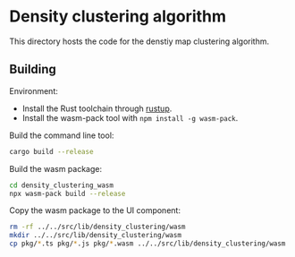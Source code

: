 # Density clustering algorithm

This directory hosts the code for the denstiy map clustering algorithm.

## Building

Environment:

- Install the Rust toolchain through [rustup](https://rustup.rs/).
- Install the wasm-pack tool with `npm install -g wasm-pack`.

Build the command line tool:

```bash
cargo build --release
```

Build the wasm package:

```bash
cd density_clustering_wasm
npx wasm-pack build --release
```

Copy the wasm package to the UI component:

```bash
rm -rf ../../src/lib/density_clustering/wasm
mkdir ../../src/lib/density_clustering/wasm
cp pkg/*.ts pkg/*.js pkg/*.wasm ../../src/lib/density_clustering/wasm
```
